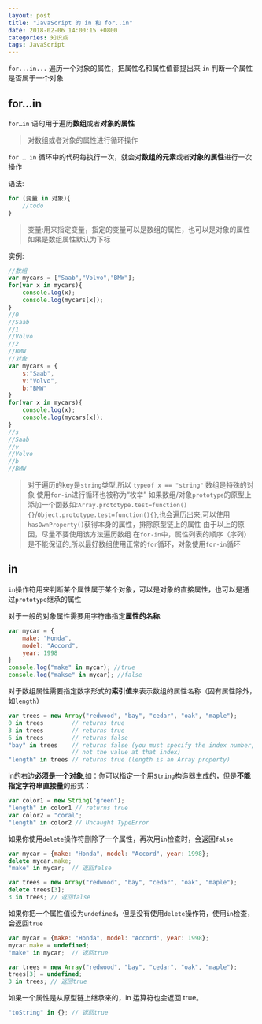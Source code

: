 ```yaml
---
layout: post
title: "JavaScript 的 in 和 for..in"
date: 2018-02-06 14:00:15 +0800
categories: 知识点
tags: JavaScript
---
```


`for...in...`  遍历一个对象的属性，把属性名和属性值都提出来
`in`  判断一个属性是否属于一个对象<!-- more -->

## for…in

`for…in` 语句用于遍历**数组**或者**对象的属性**

> 对数组或者对象的属性进行循环操作

`for … in` 循环中的代码每执行一次，就会对**数组的元素**或者**对象的属性**进行一次操作

语法:

```js
for (变量 in 对象){
    //todo
}
```

> 变量:用来指定变量，指定的变量可以是数组的属性，也可以是对象的属性
  如果是数组属性默认为下标
  
实例:

```js
//数组
var mycars = ["Saab","Volvo","BMW"];
for(var x in mycars){
	console.log(x);
	console.log(mycars[x]);
}
//0
//Saab
//1
//Volvo
//2
//BMW
//对象
var mycars = {
	s:"Saab",
	v:"Volvo",
	b:"BMW"
}
for(var x in mycars){
	console.log(x);
	console.log(mycars[x]);
}
//s
//Saab
//v
//Volvo
//b
//BMW
```

> 对于遍历的key是`string`类型,所以 `typeof x == "string"`
  数组是特殊的对象
  使用`for-in`进行循环也被称为“枚举”
  如果数组/对象`prototype`的原型上添加一个函数如:`Array.prototype.test=function(){}`/`Object.prototype.test=function(){}`,也会遍历出来,可以使用`hasOwnProperty()`获得本身的属性，排除原型链上的属性
  由于以上的原因，尽量不要使用该方法遍历数组
  在`for-in`中，属性列表的顺序（序列）是不能保证的,所以最好数组使用正常的`for`循环，对象使用`for-in`循环
  
## in

`in`操作符用来判断某个属性属于某个对象，可以是对象的直接属性，也可以是通过`prototype`继承的属性

对于一般的对象属性需要用字符串指定**属性的名称**:

```js
var mycar = {
	make: "Honda",
	model: "Accord", 
	year: 1998
}
console.log("make" in mycar); //true
console.log("makse" in mycar); //false

```

对于数组属性需要指定数字形式的**索引值**来表示数组的属性名称（固有属性除外，如`length`）

```js
var trees = new Array("redwood", "bay", "cedar", "oak", "maple");
0 in trees        // returns true
3 in trees        // returns true
6 in trees        // returns false
"bay" in trees    // returns false (you must specify the index number,
                  // not the value at that index)
"length" in trees // returns true (length is an Array property)
```

in的右边**必须是一个对象**,如：你可以指定一个用`String`构造器生成的，但是**不能指定字符串直接量**的形式：

```js
var color1 = new String("green");
"length" in color1 // returns true
var color2 = "coral";
"length" in color2 // Uncaught TypeError

```

如果你使用`delete`操作符删除了一个属性，再次用`in`检查时，会返回`false`

```js
var mycar = {make: "Honda", model: "Accord", year: 1998};
delete mycar.make;
"make" in mycar;  // 返回false

var trees = new Array("redwood", "bay", "cedar", "oak", "maple");
delete trees[3];
3 in trees; // 返回false
```

如果你把一个属性值设为`undefined`，但是没有使用`delete`操作符，使用`in`检查，会返回`true`

```js
var mycar = {make: "Honda", model: "Accord", year: 1998};
mycar.make = undefined;
"make" in mycar;  // 返回true
```

```js
var trees = new Array("redwood", "bay", "cedar", "oak", "maple");
trees[3] = undefined;
3 in trees; // 返回true
```

如果一个属性是从原型链上继承来的，in 运算符也会返回 true。

```js
"toString" in {}; // 返回true
```